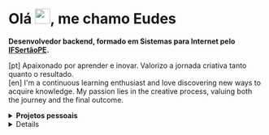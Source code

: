 <h1>Olá <img src="https://raw.githubusercontent.com/kaueMarques/kaueMarques/master/hi.gif" height="30px">, me chamo Eudes</h1>
<b> Desenvolvedor backend, formado em Sistemas para Internet pelo <a href="https://ifsertaope.edu.br/" target="blank_">IFSertãoPE</a>. </b><br/>

[pt] Apaixonado por aprender e inovar. Valorizo a jornada criativa tanto quanto o resultado.</br>
[en] I'm a continuous learning enthusiast and love discovering new ways to acquire knowledge. My passion lies in the creative process, valuing both the journey and the final outcome.</br>

<details>
<summary><b>Projetos pessoais</b></summary>  
  
- [Quiz Educacional](https://github.com/Eudesps/quiz-educacional)
- [Gestão de Patrimônio](https://github.com/Eudesps/gestao)
- [Aplicativo de anotações](https://github.com/Eudesps/anotacoesapp)

</details>

<details>
<p align="center"> Languages
<p align="center">
     <img src="https://ziadoua.github.io/m3-Markdown-Badges/badges/Kotlin/kotlin2.svg">
     <img src="https://ziadoua.github.io/m3-Markdown-Badges/badges/Java/java2.svg">
     <img src="https://ziadoua.github.io/m3-Markdown-Badges/badges/Python/python3.svg">
     <img src="https://ziadoua.github.io/m3-Markdown-Badges/badges/Javascript/javascript3.svg">
<br>
  
## <p align="center"> Frameworks
<p align="center">
     <img src="https://ziadoua.github.io/m3-Markdown-Badges/badges/ReactNative/reactnative3.svg">
     <img src="https://ziadoua.github.io/m3-Markdown-Badges/badges/Bootstrap/bootstrap1.svg">
<br>
</details>
